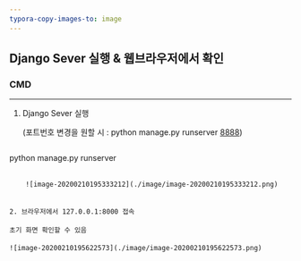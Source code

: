 ```yaml
---
typora-copy-images-to: image
---
```


## Django Sever 실행 & 웹브라우저에서 확인

### CMD

---

1. Django Sever 실행

   (포트번호 변경을 원할 시 : python manage.py runserver <u>8888</u>)
   
   ```shell
python manage.py runserver
   ```
   
   ​	![image-20200210195333212](./image/image-20200210195333212.png)


2. 브라우저에서 127.0.0.1:8000 접속

   초기 화면 확인할 수 있음

   ![image-20200210195622573](./image/image-20200210195622573.png)
